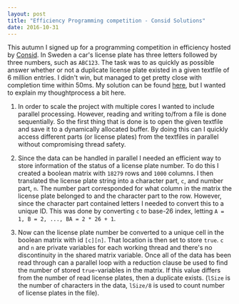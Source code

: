 ```yaml
---
layout: post
title: "Efficiency Programming competition - Consid Solutions"
date: 2016-10-31
---
```


This autumn I signed up for a programming competition in efficiency hosted by [Consid](http://www.consid.se/).
In Sweden a car's license plate has three letters followed by three numbers, such as `ABC123`. The task was to as quickly as possible answer whether or not a duplicate license plate existed in a given textfile of 6 million entries. I didn't win, but managed to get pretty close with completion time within 50ms. My solution can be found [here](https://github.com/jonathanbosson/Consid-Find-Regnr), but I wanted to explain my thoughtprocess a bit here.

1. In order to scale the project with multiple cores I wanted to include parallel processing. However, reading and writing to/from a file is done sequentially. So the first thing that is done is to open the given textfile and save it to a dynamically allocated buffer. By doing this can I quickly access different parts (or license plates) from the textfiles in parallel without compromising thread safety. 

2. Since the data can be handled in parallel I needed an efficient way to store information of the status of a license plate number. To do this I created a boolean matrix with `18279` rows and `1000` columns. I then translated the license plate string into a character part, `c`, and number part, `n`. The number part corresponded for what column in the matrix the license plate belonged to and the character part to the row. However, since the character part contained letters I needed to convert this to a unique ID. This was done by converting `c` to base-26 index, letting `A = 1, B = 2, ..., BA = 2 * 26 + 1`.

3. Now can the license plate number be converted to a unique cell in the boolean matrix with id `[c][n]`. That location is then set to store `true`. `c` and `n` are private variables for each working thread and there's no discontinuity in the shared matrix variable. Once all of the data has been read through can a parallel loop with a reduction clause be used to find the number of stored `true`-variables in the matrix. If this value differs from the number of read license plates, then a duplicate exists. (`lSize` is the number of characters in the data, `lSize/8` is used to count number of license plates in the file).